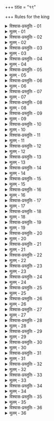 +++
title = "१९"

+++
Rules for the king  

<details><summary>विश्वास-प्रस्तुतिः - 01</summary>

01 राजानं उत्थितं अनूत्तिष्ठन्ते भृत्याः
</details>

<details><summary>मूलम् - 01</summary>

01 राजानं उत्थितं अनूत्तिष्ठन्ते भृत्याः
</details>

<details><summary>विश्वास-प्रस्तुतिः - 02</summary>

02 प्रमाद्यन्तं अनुप्रमाद्यन्ति
</details>

<details><summary>मूलम् - 02</summary>

02 प्रमाद्यन्तं अनुप्रमाद्यन्ति
</details>

<details><summary>विश्वास-प्रस्तुतिः - 03</summary>

03 कर्माणि चास्य भक्षयन्ति
</details>

<details><summary>मूलम् - 03</summary>

03 कर्माणि चास्य भक्षयन्ति
</details>

<details><summary>विश्वास-प्रस्तुतिः - 04</summary>

04 द्विषद्भिश्चातिसन्धीयते ।
</details>

<details><summary>मूलम् - 04</summary>

04 द्विषद्भिश्चातिसन्धीयते ।
</details>

<details><summary>विश्वास-प्रस्तुतिः - 05</summary>

05 तस्माद् उत्थानं आत्मनः कुर्वीत
</details>

<details><summary>मूलम् - 05</summary>

05 तस्माद् उत्थानं आत्मनः कुर्वीत
</details>

<details><summary>विश्वास-प्रस्तुतिः - 06</summary>

06 नालिकाभिरहरष्टधा रात्रिं च विभजेत्, छायाप्रमाणेन वा
</details>

<details><summary>मूलम् - 06</summary>

06 नालिकाभिरहरष्टधा रात्रिं च विभजेत्, छायाप्रमाणेन वा
</details>

<details><summary>विश्वास-प्रस्तुतिः - 07</summary>

07 त्रिपौरुषी पौरुषी चतुर्ऽङ्गुला नष्टच्छायो मध्याह्न इति चत्वारः पूर्वे दिवसस्याष्टभागाः
</details>

<details><summary>मूलम् - 07</summary>

07 त्रिपौरुषी पौरुषी चतुर्ऽङ्गुला नष्टच्छायो मध्याह्न इति चत्वारः पूर्वे दिवसस्याष्टभागाः
</details>

<details><summary>विश्वास-प्रस्तुतिः - 08</summary>

08 तैः पश्चिमा व्याख्याताः
</details>

<details><summary>मूलम् - 08</summary>

08 तैः पश्चिमा व्याख्याताः
</details>

<details><summary>विश्वास-प्रस्तुतिः - 09</summary>

09 तत्र पूर्वे दिवसस्याष्टभागे रक्षाविधानं आयव्ययौ च शृणुयात्
</details>

<details><summary>मूलम् - 09</summary>

09 तत्र पूर्वे दिवसस्याष्टभागे रक्षाविधानं आयव्ययौ च शृणुयात्
</details>

<details><summary>विश्वास-प्रस्तुतिः - 10</summary>

10 द्वितीये पौरजानपदानां कार्याणि पश्येत्
</details>

<details><summary>मूलम् - 10</summary>

10 द्वितीये पौरजानपदानां कार्याणि पश्येत्
</details>

<details><summary>विश्वास-प्रस्तुतिः - 11</summary>

11 तृतीये स्नानभोजनं सेवेत, स्वाध्यायं च कुर्वीत
</details>

<details><summary>मूलम् - 11</summary>

11 तृतीये स्नानभोजनं सेवेत, स्वाध्यायं च कुर्वीत
</details>

<details><summary>विश्वास-प्रस्तुतिः - 12</summary>

12 चतुर्थे हिरण्यप्रतिग्रहं अध्यक्षांश्च कुर्वीत
</details>

<details><summary>मूलम् - 12</summary>

12 चतुर्थे हिरण्यप्रतिग्रहं अध्यक्षांश्च कुर्वीत
</details>

<details><summary>विश्वास-प्रस्तुतिः - 13</summary>

13 पञ्चमे मन्त्रिपरिषदा पत्त्रसम्प्रेषणेन मन्त्रयेत, चारगुह्यबोधनीयानि च बुध्येत
</details>

<details><summary>मूलम् - 13</summary>

13 पञ्चमे मन्त्रिपरिषदा पत्त्रसम्प्रेषणेन मन्त्रयेत, चारगुह्यबोधनीयानि च बुध्येत
</details>

<details><summary>विश्वास-प्रस्तुतिः - 14</summary>

14 षष्ठे स्वैरविहारं मन्त्रं वा सेवेत
</details>

<details><summary>मूलम् - 14</summary>

14 षष्ठे स्वैरविहारं मन्त्रं वा सेवेत
</details>

<details><summary>विश्वास-प्रस्तुतिः - 15</summary>

15 सप्तमे हस्त्य्ऽश्वरथायुधीयान् पश्येत्
</details>

<details><summary>मूलम् - 15</summary>

15 सप्तमे हस्त्य्ऽश्वरथायुधीयान् पश्येत्
</details>

<details><summary>विश्वास-प्रस्तुतिः - 16</summary>

16 अष्टमे सेनापतिसखो विक्रमं चिन्तयेत्
</details>

<details><summary>मूलम् - 16</summary>

16 अष्टमे सेनापतिसखो विक्रमं चिन्तयेत्
</details>

<details><summary>विश्वास-प्रस्तुतिः - 17</summary>

17 प्रतिष्ठितेऽहनि सन्ध्यां उपासीत
</details>

<details><summary>मूलम् - 17</summary>

17 प्रतिष्ठितेऽहनि सन्ध्यां उपासीत
</details>

<details><summary>विश्वास-प्रस्तुतिः - 18</summary>

18 प्रथमे रात्रिभागे गूढपुरुषान् पश्येत्
</details>

<details><summary>मूलम् - 18</summary>

18 प्रथमे रात्रिभागे गूढपुरुषान् पश्येत्
</details>

<details><summary>विश्वास-प्रस्तुतिः - 19</summary>

19 द्वितीये स्नानभोजनं कुर्वीत, स्वाध्यायं च
</details>

<details><summary>मूलम् - 19</summary>

19 द्वितीये स्नानभोजनं कुर्वीत, स्वाध्यायं च
</details>

<details><summary>विश्वास-प्रस्तुतिः - 20</summary>

20 तृतीये तूर्यघोषेण संविष्टश्चतुर्थपञ्चमौ शयीत
</details>

<details><summary>मूलम् - 20</summary>

20 तृतीये तूर्यघोषेण संविष्टश्चतुर्थपञ्चमौ शयीत
</details>

<details><summary>विश्वास-प्रस्तुतिः - 21</summary>

21 षष्ठे तूर्यघोषेण प्रतिबुद्धः शास्त्रं इतिकर्तव्यतां च चिन्तयेत्
</details>

<details><summary>मूलम् - 21</summary>

21 षष्ठे तूर्यघोषेण प्रतिबुद्धः शास्त्रं इतिकर्तव्यतां च चिन्तयेत्
</details>

<details><summary>विश्वास-प्रस्तुतिः - 22</summary>

22 सप्तमे मन्त्रं अध्यासीत, गूढपुरुषांश्च प्रेषयेत्
</details>

<details><summary>मूलम् - 22</summary>

22 सप्तमे मन्त्रं अध्यासीत, गूढपुरुषांश्च प्रेषयेत्
</details>

<details><summary>विश्वास-प्रस्तुतिः - 23</summary>

23 अष्टमे ऋत्विग्।आचार्यपुरोहितस्वस्त्ययनानि प्रतिगृह्णीयात्, चिकित्सकमाहानसिकमौहूर्तिकांश्च पश्येत्
</details>

<details><summary>मूलम् - 23</summary>

23 अष्टमे ऋत्विग्।आचार्यपुरोहितस्वस्त्ययनानि प्रतिगृह्णीयात्, चिकित्सकमाहानसिकमौहूर्तिकांश्च पश्येत्
</details>

<details><summary>विश्वास-प्रस्तुतिः - 24</summary>

24 सवस्तां धेनुं वृषभं च प्रदक्षिणीकृत्य उपस्थानं गच्छेत्
</details>

<details><summary>मूलम् - 24</summary>

24 सवस्तां धेनुं वृषभं च प्रदक्षिणीकृत्य उपस्थानं गच्छेत्
</details>

<details><summary>विश्वास-प्रस्तुतिः - 25</summary>

25 आत्मबलानुकूल्येन वा निशाऽहर्भागान् प्रविभज्य कार्याणि सेवेत
</details>

<details><summary>मूलम् - 25</summary>

25 आत्मबलानुकूल्येन वा निशाऽहर्भागान् प्रविभज्य कार्याणि सेवेत
</details>

<details><summary>विश्वास-प्रस्तुतिः - 26</summary>

26 उपस्थानगतः कार्यार्थिनां अद्वारासङ्गं कारयेत्
</details>

<details><summary>मूलम् - 26</summary>

26 उपस्थानगतः कार्यार्थिनां अद्वारासङ्गं कारयेत्
</details>

<details><summary>विश्वास-प्रस्तुतिः - 27</summary>

27 दुर्दर्शो हि राजा कार्याकार्यविपर्यासं आसन्नैः कार्यते
</details>

<details><summary>मूलम् - 27</summary>

27 दुर्दर्शो हि राजा कार्याकार्यविपर्यासं आसन्नैः कार्यते
</details>

<details><summary>विश्वास-प्रस्तुतिः - 28</summary>

28 तेन प्रकृतिकोपं अरिवशं वा गच्छेत्
</details>

<details><summary>मूलम् - 28</summary>

28 तेन प्रकृतिकोपं अरिवशं वा गच्छेत्
</details>

<details><summary>विश्वास-प्रस्तुतिः - 29</summary>

29 तस्माद् देवताऽऽश्रमपाषण्डश्रोत्रियपशुपुण्यस्थानानां बालवृद्धव्याधितव्यसन्य्ऽनाथानां स्त्रीणां च क्रमेण कार्याणि पश्येत्, कार्यगौरवाद् आत्ययिकवशेन वा
</details>

<details><summary>मूलम् - 29</summary>

29 तस्माद् देवताऽऽश्रमपाषण्डश्रोत्रियपशुपुण्यस्थानानां बालवृद्धव्याधितव्यसन्य्ऽनाथानां स्त्रीणां च क्रमेण कार्याणि पश्येत्, कार्यगौरवाद् आत्ययिकवशेन वा
</details>

<details><summary>विश्वास-प्रस्तुतिः - 30</summary>

30ab सर्वं आत्ययिकं कार्यं शृणुयान्नातिपातयेत् ।  
30chd कृच्छ्रसाध्यं अतिक्रान्तं असाध्यं वाऽपि जायते
</details>

<details><summary>मूलम् - 30</summary>

30ab सर्वं आत्ययिकं कार्यं शृणुयान्नातिपातयेत् ।  
30chd कृच्छ्रसाध्यं अतिक्रान्तं असाध्यं वाऽपि जायते
</details>

<details><summary>विश्वास-प्रस्तुतिः - 31</summary>

31ab अग्न्य्ऽगारगतः कार्यं पश्येद् वैद्यतपस्विनाम् ।  
31chd पुरोहिताचार्यसखः प्रत्युत्थायाभिवाद्य च
</details>

<details><summary>मूलम् - 31</summary>

31ab अग्न्य्ऽगारगतः कार्यं पश्येद् वैद्यतपस्विनाम् ।  
31chd पुरोहिताचार्यसखः प्रत्युत्थायाभिवाद्य च
</details>

<details><summary>विश्वास-प्रस्तुतिः - 32</summary>

32ab तपस्विनां तु कार्याणि त्रैविद्यैः सह कारयेत् ।  
32chd मायायोगविदां चैव न स्वयं कोपकारणात्
</details>

<details><summary>मूलम् - 32</summary>

32ab तपस्विनां तु कार्याणि त्रैविद्यैः सह कारयेत् ।  
32chd मायायोगविदां चैव न स्वयं कोपकारणात्
</details>

<details><summary>विश्वास-प्रस्तुतिः - 33</summary>

33ab राज्ञो हि व्रतं उत्थानं यज्ञः कार्यानुशासनम् ।  
33chd दक्षिणा वृत्तिसाम्यं तु दीक्षा तस्याभिषेचनम्
</details>

<details><summary>मूलम् - 33</summary>

33ab राज्ञो हि व्रतं उत्थानं यज्ञः कार्यानुशासनम् ।  
33chd दक्षिणा वृत्तिसाम्यं तु दीक्षा तस्याभिषेचनम्
</details>

<details><summary>विश्वास-प्रस्तुतिः - 34</summary>

34ab प्रजासुखे सुखं राज्ञः प्रजानां च हिते हितम् ।  
34chd नात्मप्रियं हितं राज्ञः प्रजानां तु प्रियं हितम्
</details>

<details><summary>मूलम् - 34</summary>

34ab प्रजासुखे सुखं राज्ञः प्रजानां च हिते हितम् ।  
34chd नात्मप्रियं हितं राज्ञः प्रजानां तु प्रियं हितम्
</details>

<details><summary>विश्वास-प्रस्तुतिः - 35</summary>

35ab तस्मान्नित्य उत्थितो राजा कुर्याद् अर्थानुशासनम् ।  
35chd अर्थस्य मूलं उत्थानं अनर्थस्य विपर्ययः
</details>

<details><summary>मूलम् - 35</summary>

35ab तस्मान्नित्य उत्थितो राजा कुर्याद् अर्थानुशासनम् ।  
35chd अर्थस्य मूलं उत्थानं अनर्थस्य विपर्ययः
</details>

<details><summary>विश्वास-प्रस्तुतिः - 36</summary>

36ab अनुत्थाने ध्रुवो नाशः प्राप्तस्यानागतस्य च ।  
36chd प्राप्यते फलं उत्थानाल्लभते चार्थसम्पदम्  (इति)
</details>

<details><summary>मूलम् - 36</summary>

36ab अनुत्थाने ध्रुवो नाशः प्राप्तस्यानागतस्य च ।  
36chd प्राप्यते फलं उत्थानाल्लभते चार्थसम्पदम्  (इति)
</details>
